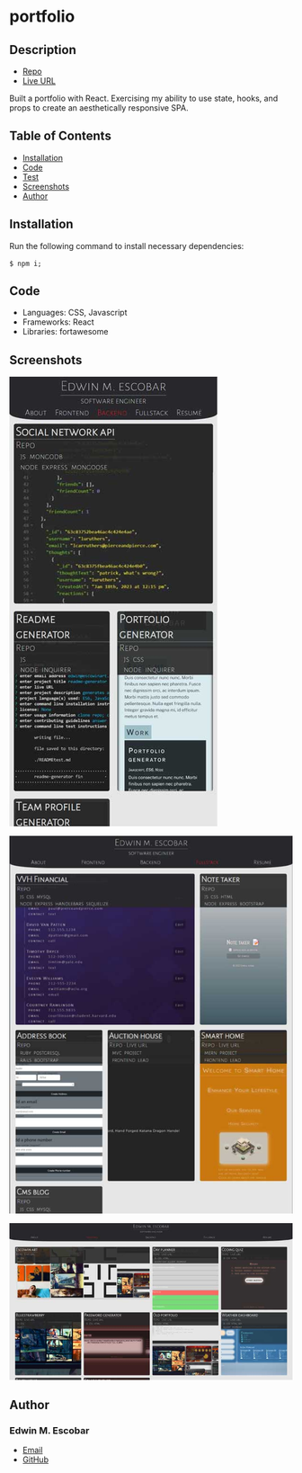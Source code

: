 
# portfolio

## Description
* [Repo](https://github.com/escowin/portfolio)
* [Live URL](https://escowin.github.io/portfolio)

Built a portfolio with React. Exercising my ability to use state, hooks, and props to create an aesthetically responsive SPA.

## Table of Contents
- [Installation](#installation)
- [Code](#code)
- [Test](#test)
- [Screenshots](#screenshots)
- [Author](#author)

## Installation
Run the following command to install necessary dependencies:
```
$ npm i;
```

## Code
- Languages: CSS, Javascript
- Frameworks: React
- Libraries: fortawesome


## Screenshots
![mobile](./images/small/portfolio.jpg)

![tablet](./images/medium/portfolio.jpg)

![desktop](./images/large/portfolio.jpg)


## Author
### Edwin M. Escobar
- [Email](mailto:edwin@escowinart.com)
- [GitHub](https://github.com/escowin)
